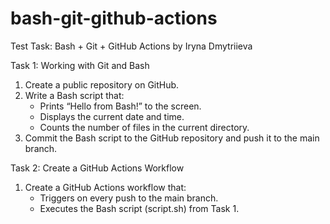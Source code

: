 # bash-git-github-actions
Test Task: Bash + Git + GitHub Actions by Iryna Dmytriieva

Task 1: Working with Git and Bash
1. Create a public repository on GitHub.
2. Write a Bash script that:
    - Prints “Hello from Bash!” to the screen.
    - Displays the current date and time.
    - Counts the number of files in the current directory.
3. Commit the Bash script to the GitHub repository and push it to the main branch.


Task 2: Create a GitHub Actions Workflow
1. Create a GitHub Actions workflow that:
    - Triggers on every push to the main branch.
    - Executes the Bash script (script.sh) from Task 1.
